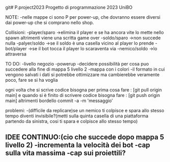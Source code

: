 git# P.project2023
Progetto di programmazione 2023 UniBO

NOTE:
-nelle mappe ci sono P per power-up, che dovranno essere diversi dai power-up che si comprano nello shop.

Collisioni:
-player/sparo ->elimina il player e se ha ancora vite lo mette nello spawn altrimenti viene una scritta game over 
-soldo/sparo  ->non succede nulla
-palyer/soldo ->se il soldo è una casella vicino al player lo prende
-bot/player   ->se il bot tocca il player lo scaraventa via
-nemico/soldo ->lo attraversa



TO DO:
-livello negozio
-powerup
-decidere possibilità per cosa puo succedere alla fine di mappa 5 livello 2
-mappa con i colori
-il formato in cui vengono salvati i dati si potrebbe ottimizzare ma cambierebbe veramente poco, fare se si ha voglia

ogni volta che si scrive codice bisogna per prima cosa fare : [git pull origin main] e quando si è finito di scrivere codice bisogna fare : [git push origin main] altrimenti bordello 
commit -a -m 'messaggio'

problemi:
-(difficile da replicare)se un nemico ti colpisce e spara allo stesso tempo diventi invisibile?(metti sulla quinta casella di una piattaforma partendo da sinistra, cosi ti spara e colpisce allo stesso tempo)


IDEE CONTINUO:(cio che succede dopo mappa 5 livello 2)
-incrementa la velocità dei bot
-cap sulla vita massima
-cap sui proiettili?
-